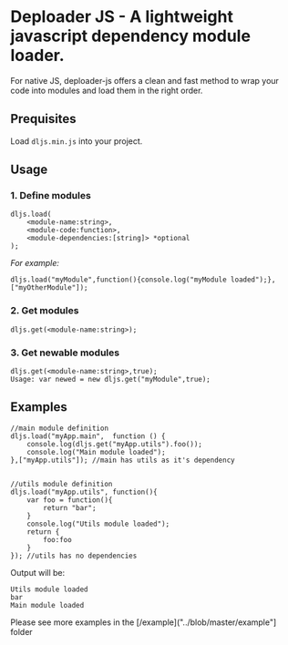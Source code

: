# Deploader JS - A lightweight javascript dependency module loader.

For native JS, deploader-js offers a clean and fast method to wrap your code into modules and load them in the right order.
 
## Prequisites

Load `dljs.min.js` into your project. 

## Usage

### 1. Define modules
    dljs.load(
        <module-name:string>,
        <module-code:function>,
        <module-dependencies:[string]> *optional
    );
    
_For example:_ 
    
    dljs.load("myModule",function(){console.log("myModule loaded");},["myOtherModule"]);
    
### 2. Get modules
    dljs.get(<module-name:string>);
        
### 3. Get newable modules
    dljs.get(<module-name:string>,true);
    Usage: var newed = new dljs.get("myModule",true);
    
## Examples
    
    //main module definition
    dljs.load("myApp.main",  function () {        
        console.log(dljs.get("myApp.utils").foo());
        console.log("Main module loaded"); 
    },["myApp.utils"]); //main has utils as it's dependency
    
    
    //utils module definition
    dljs.load("myApp.utils", function(){    
        var foo = function(){
            return "bar";
        }
        console.log("Utils module loaded");        
        return {
            foo:foo
        }        
    }); //utils has no dependencies

Output will be: 
    
    Utils module loaded
    bar
    Main module loaded
    
Please see more examples in the [/example]("../blob/master/example"] folder




